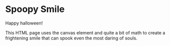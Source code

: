 # Spoopy Smile

Happy halloween!

This HTML page uses the canvas element and quite a bit of math
to create a frightening smile that can spook even the most 
daring of souls. 
